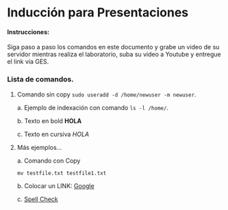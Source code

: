 # Inducción para Presentaciones
#### Instrucciones:
Siga paso a paso los comandos en este documento y grabe un video de su servidor mientras realiza el laboratorio, suba su video a Youtube y entregue el link vía GES.

### Lista de comandos.
  1. Comando sin copy ```sudo useradd -d /home/newuser -m newuser```.
     
     a. Ejemplo de indexación con comando ```ls -l /home/```.
     
     b. Texto en bold **HOLA**

      c. Texto en cursiva *HOLA*
     
  3. Más ejemplos...
     
     a. Comando con Copy

       ```
     mv testfile.txt testfile1.txt
     ```
     b. Colocar un LINK: [Google](https://www.google.com)

      c. [Spell Check](https://www.grammarly.com/spell-checker)
